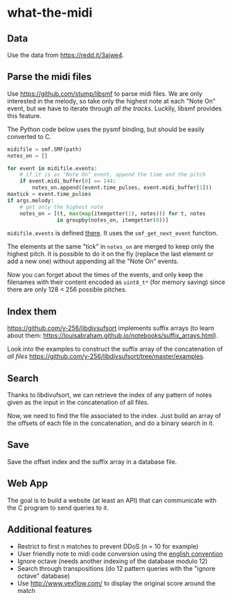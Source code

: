 # what-the-midi

## Data

Use the data from https://redd.it/3ajwe4.

## Parse the midi files

Use https://github.com/stump/libsmf to parse midi files. We are only interested in the melody,
so take only the highest note at each "Note On" event, but we have to iterate through *all the tracks*.
Luckily, libsmf provides this feature.

The Python code below uses the pysmf binding, but should be easily converted to C.
```python
midifile = smf.SMF(path)
notes_on = []

for event in midifile.events:
    # if it is as "Note On" event, append the time and the pitch
    if event.midi_buffer[0] == 144:
        notes_on.append((event.time_pulses, event.midi_buffer[1]))
maxtick = event.time_pulses
if args.melody:
    # get only the highest note
    notes_on = [(t, max(map(itemgetter(1), notes))) for t, notes
                in groupby(notes_on, itemgetter(0))]
```

`midifile.events` is defined [there](https://github.com/dsacre/pysmf/blob/master/src/smf.pyx#L226).
It uses the `smf_get_next_event` function.

The elements at the same "tick" in `notes_on` are merged to keep only the highest pitch.
It is possible to do it on the fly (replace the last element or add a new one) without
appending all the "Note On" events.

Now you can forget about the times of the events, and only keep the filenames with
their content encoded as `uint8_t*` (for memory saving) since there are only 128 < 256 possible pitches.

## Index them

https://github.com/y-256/libdivsufsort implements suffix arrays (to learn about them: https://louisabraham.github.io/notebooks/suffix_arrays.html).

Look into the examples to construct the suffix array of the concatenation of *all files* https://github.com/y-256/libdivsufsort/tree/master/examples.

## Search

Thanks to libdivufsort, we can retrieve the index of any pattern of notes given as the input in the concatenation of all files.

Now, we need to find the file associated to the index. Just build an array of the offsets of each file in the concatenation,
and do a binary search in it.

## Save

Save the offset index and the suffix array in a database file.

## Web App

The goal is to build a website (at least an API) that can communicate with the C program to send queries to it.

## Additional features

- Restrict to first n matches to prevent DDoS (n = 10 for example)
- User friendly note to midi code conversion using the
[english convention](http://www.electronics.dit.ie/staff/tscarff/Music_technology/midi/midi_note_numbers_for_octaves.htm)
- Ignore octave (needs another indexing of the database modulo 12)
- Search through transpositions (do 12 pattern queries with the "ignore octave" database)
- Use http://www.vexflow.com/ to display the original score around the match
